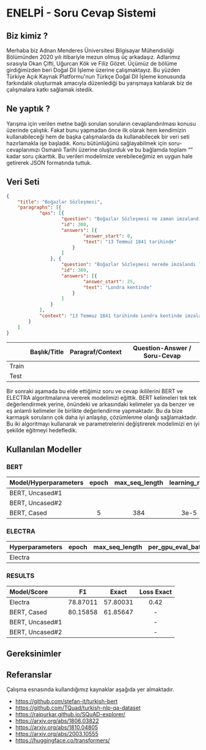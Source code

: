 # ENELPİ - Soru Cevap Sistemi

## Biz kimiz ?
Merhaba biz Adnan Menderes Üniversitesi Bilgisayar Mühendisliği Bölümünden 2020 yılı itibariyle mezun olmuş üç arkadaşız. Adlarımız sırasıyla Okan Çifti, Uğurcan Kök ve Filiz Gözet. Üçümüz de bölüme girdiğimizden beri Doğal Dil İşleme üzerine çalışmaktayız. Bu yüzden Türkiye Açık Kaynak Platformu'nun Türkçe Doğal Dil İşleme konusunda farkındalık oluşturmak amacıyla düzenlediği bu yarışmaya katılarak biz de çalışmalara katkı sağlamak istedik.


## Ne yaptık ?
Yarışma için verilen metne bağlı sorulan soruların cevaplandırılması konusu üzerinde çalıştık. Fakat bunu yapmadan önce ilk olarak hem kendimizin kullanabileceği hem de başka çalışmalarda da kullanabilecek bir veri seti hazırlamakla işe başladık. Konu bütünlüğünü sağlayabilmek için soru-cevaplarımızı Osmanlı Tarihi üzerine oluşturduk ve bu bağlamda toplam “” kadar soru çıkarttık. Bu verileri modelimize verebileceğimiz en uygun hale getirerek JSON formatında tuttuk.

## Veri Seti
```json
{
    "title": "Boğazlar Sözleşmesi",
    "paragraphs": [{
            "qas": [{
                    "question": "Boğazlar Sözleşmesi ne zaman imzalandı ?",
                    "id": 308,
                    "answers": [{
                            "answer_start": 0,
                            "text": "13 Temmuz 1841 tarihinde"
                        }
                    ]
                }, {
                    "question": "Boğazlar Sözleşmesi nerede imzalandı ?",
                    "id": 309,
                    "answers": [{
                            "answer_start": 25,
                            "text": "Londra kentinde"
                        }
                    ]
                }
            ],
            "context": "13 Temmuz 1841 tarihinde Londra kentinde imzalanan bu sözleşme ile boğazların tarafsız hale gelmesi de amaçlandı. 1841 Boğazlar Sözleşmesi ile barış zamanında herhangi bir devlete ait olan savaş gemilerinin geçişine izin verilmemesi garanti edilmiş olacaktı. Yalnız boğazların sadece savaş döneminde bu tür bir kapalı durumda yer alması da sağlanacaktı. Osmanlı Devleti; herhangi bir savaş halinde yer alması halinde ise boğazları istediği biçimde kullanma hakkına sahip olacaktı. Osmanlı Devleti savaşa girdiği için boğazlar üzerindeki savaş gemilerinin geçişi üzerine tasarruf hakkını kullanmıştır. Müttefikleri Fransa ve İngiltere’nin geçişine izin vermiştir."
        }
    ]
}

```

|               |  Başlık/Title  |   Paragraf/Context   | Question-Answer / Soru-Cevap |
| ------------- |:--------------:|:--------------------:|:----------------------------:|
|     Train     |                |                      |                              |
|     Test      |                |                      |                              |

Bir sonraki aşamada bu elde ettiğimiz soru ve cevap ikililerini BERT ve ELECTRA algoritmalarına vererek modelimizi eğittik.
BERT kelimeleri tek tek değerlendirmek yerine, önündeki ve arkasındaki kelimeler ya da benzer ve eş anlamlı kelimeler ile birlikte değerlendirme yapmaktadır. Bu da bize karmaşık soruların çok daha iyi anlaşılıp, çözümlenme olanğı sağlamaktadır. Bu iki algoritmayı kullanarak ve parametrelerini değiştirerek modelimizi en iyi şekilde eğitmeyi hedefledik.

## Kullanılan Modeller
### BERT
| Model/Hyperparameters | epoch | max_seq_length | learning_rate | per_gpu_train_batch_size |
|-----------------------|:-----:|:--------------:|:-------------:|:------------------------:|
|    BERT, Uncased#1    |       |                |               |                          |
|    BERT, Uncased#2    |       |                |               |                          |
|    BERT, Cased        |   5   |      384       |     3e-5      |           16             |


### ELECTRA
| Hyperparameters | epoch | max_seq_length | per_gpu_eval_batch_size | per_gpu_train_batch_size |
|-----------------|:-----:|:--------------:|:-----------------------:|:------------------------:|
|     Electra     |       |                |                         |                          |


### RESULTS
|   Model/Score   |    F1    |    Exact   |  Loss Exact  |
|:----------------|:--------:|:----------:|:------------:|
| Electra         | 78.87011 |  57.80031  |     0.42     |   
| BERT, Cased     | 80.15858 |  61.85647  |      -       |
| BERT, Uncased#1 |          |            |      -       |
| BERT, Uncased#2 |          |            |      -       |


## Gereksinimler

## Referanslar
Çalışma esnasında kullandığımız kaynaklar aşağıda yer almaktadır.
- https://github.com/stefan-it/turkish-bert
- https://github.com/TQuad/turkish-nlp-qa-dataset
- https://rajpurkar.github.io/SQuAD-explorer/
- https://arxiv.org/abs/1806.03822
- https://arxiv.org/abs/1810.04805
- https://arxiv.org/abs/2003.10555
- https://huggingface.co/transformers/

